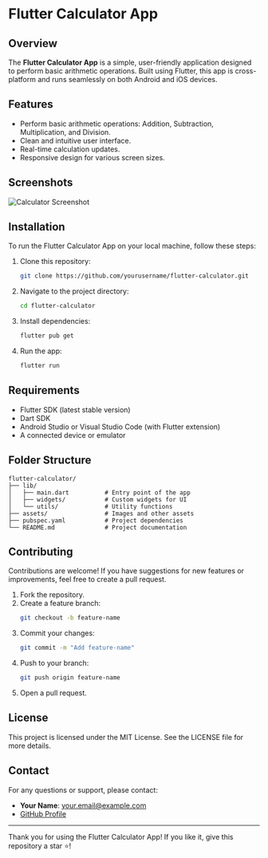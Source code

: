 # Flutter Calculator App

## Overview
The **Flutter Calculator App** is a simple, user-friendly application designed to perform basic arithmetic operations. Built using Flutter, this app is cross-platform and runs seamlessly on both Android and iOS devices.

## Features
- Perform basic arithmetic operations: Addition, Subtraction, Multiplication, and Division.
- Clean and intuitive user interface.
- Real-time calculation updates.
- Responsive design for various screen sizes.

## Screenshots
![Calculator Screenshot](path-to-screenshot)

## Installation
To run the Flutter Calculator App on your local machine, follow these steps:

1. Clone this repository:
   ```bash
   git clone https://github.com/yourusername/flutter-calculator.git
   ```

2. Navigate to the project directory:
   ```bash
   cd flutter-calculator
   ```

3. Install dependencies:
   ```bash
   flutter pub get
   ```

4. Run the app:
   ```bash
   flutter run
   ```

## Requirements
- Flutter SDK (latest stable version)
- Dart SDK
- Android Studio or Visual Studio Code (with Flutter extension)
- A connected device or emulator

## Folder Structure
```
flutter-calculator/
├── lib/
│   ├── main.dart          # Entry point of the app
│   ├── widgets/           # Custom widgets for UI
│   └── utils/             # Utility functions
├── assets/                # Images and other assets
├── pubspec.yaml           # Project dependencies
└── README.md              # Project documentation
```

## Contributing
Contributions are welcome! If you have suggestions for new features or improvements, feel free to create a pull request.

1. Fork the repository.
2. Create a feature branch:
   ```bash
   git checkout -b feature-name
   ```
3. Commit your changes:
   ```bash
   git commit -m "Add feature-name"
   ```
4. Push to your branch:
   ```bash
   git push origin feature-name
   ```
5. Open a pull request.

## License
This project is licensed under the MIT License. See the LICENSE file for more details.

## Contact
For any questions or support, please contact:
- **Your Name**: your.email@example.com
- [GitHub Profile](https://github.com/vibudesh07)

---
Thank you for using the Flutter Calculator App! If you like it, give this repository a star ⭐!

